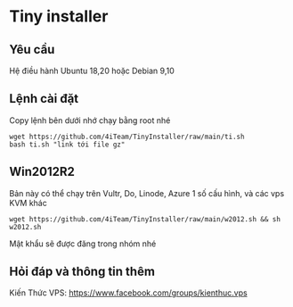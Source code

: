# Tiny installer
## Yêu cầu
Hệ điều hành Ubuntu 18,20 hoặc Debian 9,10
## Lệnh cài đặt

Copy lệnh bên dưới nhớ chạy bằng root nhé

```console
wget https://github.com/4iTeam/TinyInstaller/raw/main/ti.sh
bash ti.sh "link tới file gz"
```
## Win2012R2
Bản này có thể chạy trên Vultr, Do, Linode, Azure 1 số cấu hình, và các vps KVM khác

```console
wget https://github.com/4iTeam/TinyInstaller/raw/main/w2012.sh && sh w2012.sh
```

Mật khẩu sẽ được đăng trong nhóm nhé

## Hỏi đáp và thông tin thêm
Kiến Thức VPS: https://www.facebook.com/groups/kienthuc.vps

